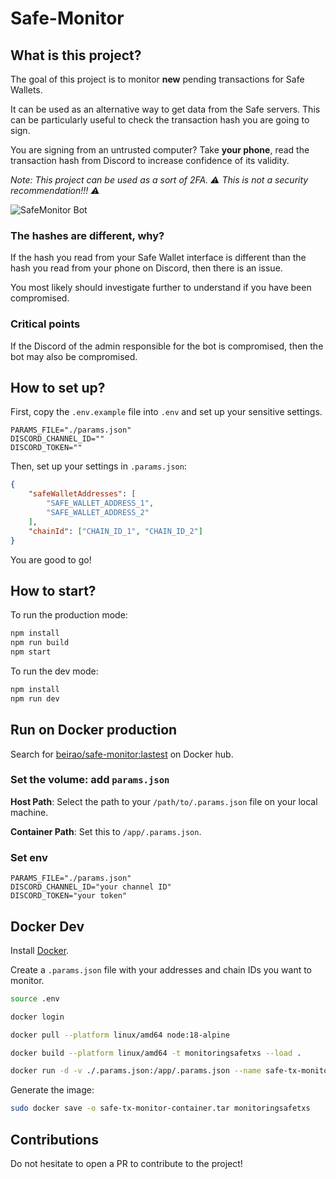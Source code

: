 # Safe-Monitor

## What is this project?

The goal of this project is to monitor **new** pending transactions for Safe Wallets.

It can be used as an alternative way to get data from the Safe servers.
This can be particularly useful to check the transaction hash you are going to sign.

You are signing from an untrusted computer? Take **your phone**, read the transaction hash from Discord
to increase confidence of its validity.

*Note: This project can be used as a sort of 2FA. :warning: This is not a security recommendation!!! :warning:*

![SafeMonitor Bot](./images/SafeMonitor.png)

### The hashes are different, why?

If the hash you read from your Safe Wallet interface is different than the hash you read from your phone on Discord, then there is an issue.

You most likely should investigate further to understand if you have been compromised.

### Critical points

If the Discord of the admin responsible for the bot is compromised, then the bot may also be compromised.

## How to set up?

First, copy the `.env.example` file into `.env` and set up your sensitive settings.

```file
PARAMS_FILE="./params.json"
DISCORD_CHANNEL_ID=""
DISCORD_TOKEN=""
```

Then, set up your settings in `.params.json`:

```json
{
    "safeWalletAddresses": [
        "SAFE_WALLET_ADDRESS_1",
        "SAFE_WALLET_ADDRESS_2"
    ],
    "chainId": ["CHAIN_ID_1", "CHAIN_ID_2"]
}

```

You are good to go!

## How to start?

To run the production mode:
```bash
npm install
npm run build
npm start
```


To run the dev mode:
```bash
npm install
npm run dev
```

## Run on Docker production

Search for [beirao/safe-monitor:lastest](https://hub.docker.com/r/beirao/safe-monitor) on Docker hub.

### Set the volume: add `params.json`

**Host Path**: Select the path to your `/path/to/.params.json` file on your local machine.

**Container Path**: Set this to `/app/.params.json`.

### Set env

```
PARAMS_FILE="./params.json"
DISCORD_CHANNEL_ID="your channel ID"
DISCORD_TOKEN="your token"
```

## Docker Dev

Install [Docker](https://www.docker.com/).

Create a `.params.json` file with your addresses and chain IDs you want to monitor.

```bash
source .env

docker login

docker pull --platform linux/amd64 node:18-alpine

docker build --platform linux/amd64 -t monitoringsafetxs --load .

docker run -d -v ./.params.json:/app/.params.json --name safe-tx-monitor-container -e DISCORD_TOKEN=${DISCORD_TOKEN} -e DISCORD_CHANNEL_ID=${DISCORD_CHANNEL_ID} -e PARAMS_FILE="./.params.json" monitoringsafetxs
```

Generate the image:
```bash
sudo docker save -o safe-tx-monitor-container.tar monitoringsafetxs
```

## Contributions

Do not hesitate to open a PR to contribute to the project!
